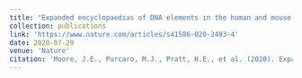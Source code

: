 ```yaml
---
title: "Expanded encyclopaedias of DNA elements in the human and mouse genomes"
collection: publications
link: 'https://www.nature.com/articles/s41586-020-2493-4'
date: 2020-07-29
venue: 'Nature'
citation: 'Moore, J.E., Purcaro, M.J., Pratt, H.E., et al. (2020). Expanded encyclopaedias of DNA elements in the human and mouse genomes. Nature 583, 699–710. https://doi.org/10.1038/s41586-020-2493-4'
---
```


